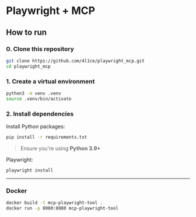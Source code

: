 # Playwright + MCP

## How to run

### 0. Clone this repository

```bash
git clone https://github.com/4l1ce/playwright_mcp.git
cd playwright_mcp
```

### 1. Create a virtual environment
```bash
python3 -m venv .venv
source .venv/bin/activate
```

### 2. Install dependencies

Install Python packages:

```bash
pip install -r requirements.txt
```

> Ensure you're using **Python 3.9+**

Playwright:
```bash
playwright install
```
---

### Docker
```bash
docker build -t mcp-playwright-tool .
docker run -p 8080:8080 mcp-playwright-tool
```